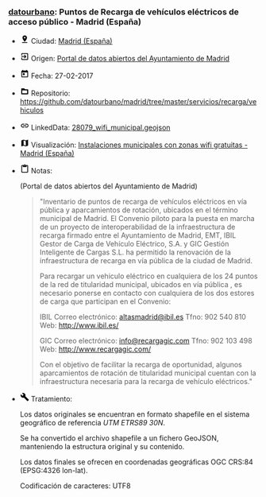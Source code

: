 ### [datourbano](https://github.com/datourbano): Puntos de Recarga de vehículos eléctricos de acceso público - Madrid (España)

* ![](https://raw.githubusercontent.com/datourbano/simbologia/master/_/ubicacion_18.png) Ciudad: [Madrid (España)](https://datourbano.github.io/madrid)
* ![](https://raw.githubusercontent.com/datourbano/simbologia/master/_/origen_18.png) Origen: [Portal de datos abiertos del Ayuntamiento de Madrid](http://datos.madrid.es/portal/site/egob/menuitem.c05c1f754a33a9fbe4b2e4b284f1a5a0/?vgnextoid=4a29c987781b8410VgnVCM1000000b205a0aRCRD&vgnextchannel=374512b9ace9f310VgnVCM100000171f5a0aRCRD&vgnextfmt=default)
* ![](https://raw.githubusercontent.com/datourbano/simbologia/master/_/calendario_18.png) Fecha: 27-02-2017
* ![](https://raw.githubusercontent.com/datourbano/simbologia/master/_/carpeta_18.png) Repositorio: https://github.com/datourbano/madrid/tree/master/servicios/recarga/vehiculos
* ![](https://raw.githubusercontent.com/datourbano/simbologia/master/_/enlace_18.png) LinkedData: [28079_wifi_municipal.geojson](https://raw.githubusercontent.com/datourbano/madrid/master/servicios/recarga/vehiculos/28079_recarga_de_vehiculos_acceso_publico.geojson)
* ![](https://raw.githubusercontent.com/datourbano/simbologia/master/_/mapa_18.png) Visualización: [Instalaciones municipales con zonas wifi gratuitas - Madrid (España)](https://datourbano.github.io/madrid/servicios/recarga/vehiculos/28079_recarga_de_vehiculos_acceso_publico)
* ![](https://raw.githubusercontent.com/datourbano/simbologia/master/_/notas_18.png) Notas:

  (Portal de datos abiertos del Ayuntamiento de Madrid)
  >"Inventario de puntos de recarga de vehículos eléctricos en vía pública y aparcamientos de rotación, ubicados  en el término municipal de Madrid.
  >El Convenio piloto para la puesta en marcha de un proyecto de interoperabilidad de la infraestructura de recarga firmado entre el Ayuntamiento de Madrid, EMT, IBIL Gestor de Carga de Vehículo Eléctrico, S.A. y GIC Gestión Inteligente de Cargas S.L. ha permitido la renovación de la infraestructura de recarga en vía pública  de la ciudad de Madrid.  
  >
  >Para recargar un vehiculo eléctrico  en cualquiera de los 24 puntos de la red de titularidad municipal,  ubicados en vía pública , es necesario ponerse en contacto con cualquiera de los dos estores de carga que participan en el Convenio: 
  >
  >IBIL
  >Correo electrónico: altasmadrid@ibil.es
  >Tfno: 902 540 810
  >Web: http://www.ibil.es/
  >
  >GIC 
  >Correo electrónico: info@recargagic.com
  >Tfno: 902 103 498
  >Web: http://www.recargagic.com/
  >
  >Con el objetivo de facilitar la recarga de oportunidad,  algunos aparcamientos de rotación de titularidad municipal cuentan con la infraestructura necesaria para la recarga de vehículo eléctricos."
* ![](https://raw.githubusercontent.com/datourbano/simbologia/master/_/herramienta_18.png) Tratamiento:

  Los datos originales se encuentran en formato shapefile en el  sistema geográfico de referencia *UTM ETRS89 30N*.

  Se ha convertido el archivo shapefile a un fichero GeoJSON, manteniendo la estructura original y su contenido.

  Los datos finales se ofrecen en coordenadas geográficas OGC CRS:84 (EPSG:4326 lon-lat).

  Codificación de caracteres: UTF8

